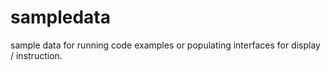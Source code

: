 # sampledata
sample data for running code examples or populating interfaces for display / instruction. 

